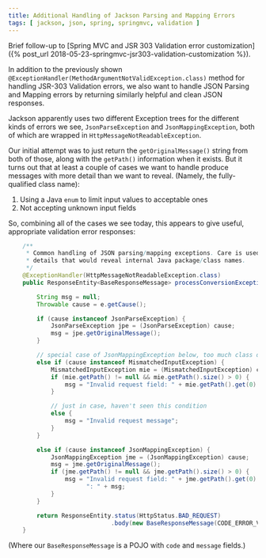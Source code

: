 ```yaml
---
title: Additional Handling of Jackson Parsing and Mapping Errors
tags: [ jackson, json, spring, springmvc, validation ]
---
```

Brief follow-up to [Spring MVC and JSR 303 Validation error customization]({% post_url 2018-05-23-springmvc-jsr303-validation-customization %}).

In addition to the previously shown `@ExceptionHandler(MethodArgumentNotValidException.class)` method for handling JSR-303 Validation errors, we also want to handle JSON Parsing and Mapping errors by returning similarly helpful and clean JSON responses. 

Jackson apparently uses two different Exception trees for the different kinds of errors we see, `JsonParseException` and `JsonMappingException`, both of which are wrapped in `HttpMessageNotReadableException`. 

Our initial attempt was to just return the `getOriginalMessage()` string from both of those, along with the `getPath()` information when it exists. But it turns out that at least a couple of cases we want to handle produce messages with more detail than we want to reveal. (Namely, the fully-qualified class name):
1. Using a Java `enum` to limit input values to acceptable ones
2. Not accepting unknown input fields

So, combining all of the cases we see today, this appears to give useful, appropriate validation error responses:
```java
    /**
     * Common handling of JSON parsing/mapping exceptions. Care is used to not return error
     * details that would reveal internal Java package/class names.
     */
    @ExceptionHandler(HttpMessageNotReadableException.class)
    public ResponseEntity<BaseResponseMessage> processConversionException(HttpMessageNotReadableException e) {

        String msg = null;
        Throwable cause = e.getCause();

        if (cause instanceof JsonParseException) {
            JsonParseException jpe = (JsonParseException) cause;
            msg = jpe.getOriginalMessage();
        }

        // special case of JsonMappingException below, too much class detail in error messages
        else if (cause instanceof MismatchedInputException) {
            MismatchedInputException mie = (MismatchedInputException) cause;
            if (mie.getPath() != null && mie.getPath().size() > 0) {
                msg = "Invalid request field: " + mie.getPath().get(0).getFieldName();
            }

            // just in case, haven't seen this condition
            else {
                msg = "Invalid request message";
            }
        }

        else if (cause instanceof JsonMappingException) {
            JsonMappingException jme = (JsonMappingException) cause;
            msg = jme.getOriginalMessage();
            if (jme.getPath() != null && jme.getPath().size() > 0) {
                msg = "Invalid request field: " + jme.getPath().get(0).getFieldName() +
                      ": " + msg;
            }
        }

        return ResponseEntity.status(HttpStatus.BAD_REQUEST)
                             .body(new BaseResponseMessage(CODE_ERROR_VALIDATION, msg));
    }
```

(Where our `BaseResponseMessage` is a POJO with `code` and `message` fields.)
